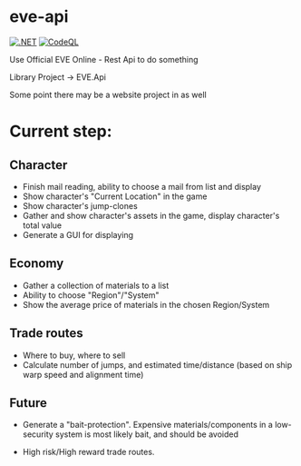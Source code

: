 # eve-api

[![.NET](https://github.com/KimBrusevold/eve-api/actions/workflows/dotnet_build_and_test.yml/badge.svg?branch=main)](https://github.com/KimBrusevold/eve-api/actions/workflows/dotnet_build_and_test.yml)
[![CodeQL](https://github.com/KimBrusevold/eve-api/actions/workflows/codeql-analysis.yml/badge.svg)](https://github.com/KimBrusevold/eve-api/actions/workflows/codeql-analysis.yml)

Use Official EVE Online - Rest Api to do something

Library Project -> EVE.Api

Some point there may be a website project in as well

# Current step:

## Character

 * Finish mail reading, ability to choose a mail from list and display
 * Show character's "Current Location" in the game
 * Show character's jump-clones
 * Gather and show character's assets in the game, display character's total value
 * Generate a GUI for displaying

## Economy

 * Gather a collection of materials to a list
 * Ability to choose "Region"/"System"
 * Show the average price of materials in the chosen Region/System

## Trade routes

 * Where to buy, where to sell
 * Calculate number of jumps, and estimated time/distance (based on ship warp speed and alignment time)

## Future

* Generate a "bait-protection". Expensive materials/components in a low-security system is most likely bait, and should be avoided

 * High risk/High reward trade routes.
